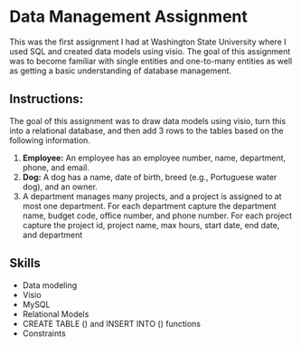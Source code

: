 # Data Management Assignment
This was the first assignment I had at Washington State University where I used SQL and created data models using visio. The goal of this assignment was to become familiar with single entities and one-to-many entities as well as getting a basic understanding of database management.
  
## Instructions:  
The goal of this assignment was to draw data models using visio, turn this into a relational database, and then add 3 rows to the tables based on the following information.  

1. **Employee:** An employee has an employee number, name, department, phone, and email.
2. **Dog:** A dog has a name, date of birth, breed (e.g., Portuguese water dog), and an owner.
3. A department manages many projects, and a project is assigned to at most one department. For each department capture the department name, budget code, office number, and phone number. For each project capture the project id, project name, max hours, start date, end date, and department

## Skills
- Data modeling
- Visio
- MySQL
- Relational Models
- CREATE TABLE () and INSERT INTO () functions
- Constraints
